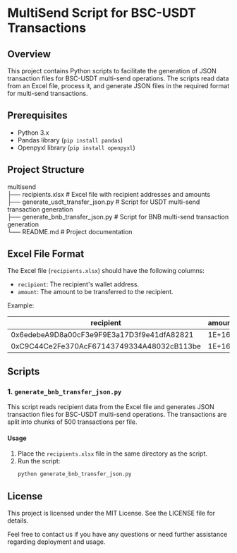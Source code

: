 # MultiSend Script for BSC-USDT Transactions

## Overview

This project contains Python scripts to facilitate the generation of JSON transaction files for BSC-USDT multi-send operations. The scripts read data from an Excel file, process it, and generate JSON files in the required format for multi-send transactions.

## Prerequisites

- Python 3.x
- Pandas library (`pip install pandas`)
- Openpyxl library (`pip install openpyxl`)

## Project Structure

multisend  
├── recipients.xlsx # Excel file with recipient addresses and amounts  
├── generate_usdt_transfer_json.py # Script for USDT multi-send transaction generation  
├── generate_bnb_transfer_json.py # Script for BNB multi-send transaction generation  
└── README.md # Project documentation

## Excel File Format

The Excel file (`recipients.xlsx`) should have the following columns:

- `recipient`: The recipient's wallet address.
- `amount`: The amount to be transferred to the recipient.

Example:

| recipient                                  | amount |
| ------------------------------------------ | ------ |
| 0x6edebeA9D8a00cF3e9F9E3a17D3f9e41dfA82821 | 1E+16  |
| 0xC9C44Ce2Fe370AcF67143749334A48032cB113be | 1E+16  |

## Scripts

### 1. `generate_bnb_transfer_json.py`

This script reads recipient data from the Excel file and generates JSON transaction files for BSC-USDT multi-send operations. The transactions are split into chunks of 500 transactions per file.

#### Usage

1. Place the `recipients.xlsx` file in the same directory as the script.
2. Run the script:
   ```bash
   python generate_bnb_transfer_json.py
   ```

## License

This project is licensed under the MIT License. See the LICENSE file for details.

Feel free to contact us if you have any questions or need further assistance regarding deployment and usage.
